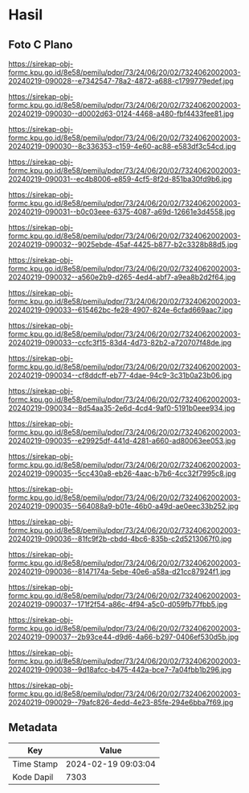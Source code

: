 # Hasil

## Foto C Plano

https://sirekap-obj-formc.kpu.go.id/8e58/pemilu/pdpr/73/24/06/20/02/7324062002003-20240219-090028--e7342547-78a2-4872-a688-c1799779edef.jpg

https://sirekap-obj-formc.kpu.go.id/8e58/pemilu/pdpr/73/24/06/20/02/7324062002003-20240219-090030--d0002d63-0124-4468-a480-fbf4433fee81.jpg

https://sirekap-obj-formc.kpu.go.id/8e58/pemilu/pdpr/73/24/06/20/02/7324062002003-20240219-090030--8c336353-c159-4e60-ac88-e583df3c54cd.jpg

https://sirekap-obj-formc.kpu.go.id/8e58/pemilu/pdpr/73/24/06/20/02/7324062002003-20240219-090031--ec4b8006-e859-4cf5-8f2d-851ba30fd9b6.jpg

https://sirekap-obj-formc.kpu.go.id/8e58/pemilu/pdpr/73/24/06/20/02/7324062002003-20240219-090031--b0c03eee-6375-4087-a69d-12661e3d4558.jpg

https://sirekap-obj-formc.kpu.go.id/8e58/pemilu/pdpr/73/24/06/20/02/7324062002003-20240219-090032--9025ebde-45af-4425-b877-b2c3328b88d5.jpg

https://sirekap-obj-formc.kpu.go.id/8e58/pemilu/pdpr/73/24/06/20/02/7324062002003-20240219-090032--a560e2b9-d265-4ed4-abf7-a9ea8b2d2f64.jpg

https://sirekap-obj-formc.kpu.go.id/8e58/pemilu/pdpr/73/24/06/20/02/7324062002003-20240219-090033--615462bc-fe28-4907-824e-6cfad669aac7.jpg

https://sirekap-obj-formc.kpu.go.id/8e58/pemilu/pdpr/73/24/06/20/02/7324062002003-20240219-090033--ccfc3f15-83d4-4d73-82b2-a720707f48de.jpg

https://sirekap-obj-formc.kpu.go.id/8e58/pemilu/pdpr/73/24/06/20/02/7324062002003-20240219-090034--cf8ddcff-eb77-4dae-94c9-3c31b0a23b06.jpg

https://sirekap-obj-formc.kpu.go.id/8e58/pemilu/pdpr/73/24/06/20/02/7324062002003-20240219-090034--8d54aa35-2e6d-4cd4-9af0-5191b0eee934.jpg

https://sirekap-obj-formc.kpu.go.id/8e58/pemilu/pdpr/73/24/06/20/02/7324062002003-20240219-090035--e29925df-441d-4281-a660-ad80063ee053.jpg

https://sirekap-obj-formc.kpu.go.id/8e58/pemilu/pdpr/73/24/06/20/02/7324062002003-20240219-090035--5cc430a8-eb26-4aac-b7b6-4cc32f7995c8.jpg

https://sirekap-obj-formc.kpu.go.id/8e58/pemilu/pdpr/73/24/06/20/02/7324062002003-20240219-090035--564088a9-b01e-46b0-a49d-ae0eec33b252.jpg

https://sirekap-obj-formc.kpu.go.id/8e58/pemilu/pdpr/73/24/06/20/02/7324062002003-20240219-090036--81fc9f2b-cbdd-4bc6-835b-c2d5213067f0.jpg

https://sirekap-obj-formc.kpu.go.id/8e58/pemilu/pdpr/73/24/06/20/02/7324062002003-20240219-090036--8147174a-5ebe-40e6-a58a-d21cc87924f1.jpg

https://sirekap-obj-formc.kpu.go.id/8e58/pemilu/pdpr/73/24/06/20/02/7324062002003-20240219-090037--171f2f54-a86c-4f94-a5c0-d059fb77fbb5.jpg

https://sirekap-obj-formc.kpu.go.id/8e58/pemilu/pdpr/73/24/06/20/02/7324062002003-20240219-090037--2b93ce44-d9d6-4a66-b297-0406ef530d5b.jpg

https://sirekap-obj-formc.kpu.go.id/8e58/pemilu/pdpr/73/24/06/20/02/7324062002003-20240219-090038--9d18afcc-b475-442a-bce7-7a04fbb1b296.jpg

https://sirekap-obj-formc.kpu.go.id/8e58/pemilu/pdpr/73/24/06/20/02/7324062002003-20240219-090029--79afc826-4edd-4e23-85fe-294e6bba7f69.jpg


## Metadata

| Key        | Value               |
| ---------- | ------------------- |
| Time Stamp | 2024-02-19 09:03:04 |
| Kode Dapil | 7303                |



